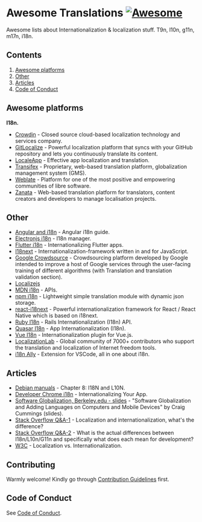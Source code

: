 # Awesome Translations [![Awesome](https://awesome.re/badge-flat.svg)](https://awesome.re)

Awesome lists about Internationalization & localization stuff. T9n, l10n, g11n, m17n, i18n.

## Contents

1. [Awesome platforms](#awesome-platforms)
2. [Other](#other)
3. [Articles](#articles)
4. [Code of Conduct](#code-of-conduct)

## Awesome platforms

**I18n.**

* [Crowdin](https://crowdin.com/) - Closed source cloud-based localization technology and services company.
* [GitLocalize](https://gitlocalize.com/) - Powerful localization platform that syncs with your GitHub repository and lets you continuously translate its content.
* [LocaleApp](https://www.localeapp.com/) - Effective app localization and translation.
* [Transifex](https://www.transifex.com/) - Proprietary, web-based translation platform, globalization management system (GMS).
* [Weblate](https://weblate.org/) - Platform for one of the most positive and empowering communities of libre software.
* [Zanata](http://zanata.org/) - Web-based translation platform for translators, content creators and developers to manage localisation projects.

## Other

* [Angular and i18n](https://angular.io/guide/i18n) - Angular i18n guide.
* [Electronjs i18n](https://www.electronjs.org/apps/i18n-manager) - I18n manager.
* [Flutter i18n](https://flutter.dev/docs/development/accessibility-and-localization/internationalization) - Internationalizing Flutter apps.
* [I18next](https://www.i18next.com/) - Internationalization-framework written in and for JavaScript.
* [Google Crowdsource](https://crowdsource.google.com/) - Crowdsourcing platform developed by Google intended to improve a host of Google services through the user-facing training of different algorithms (with Translation and translation validation section).
* [Localizejs](https://localizejs.com/)
* [MDN i18n](https://developer.mozilla.org/en-US/docs/Mozilla/Add-ons/WebExtensions/API/i18n) - APIs.
* [npm i18n](https://www.npmjs.com/package/i18n) - Lightweight simple translation module with dynamic json storage.
* [react-i18next](https://react.i18next.com/) - Powerful internationalization framework for React / React Native which is based on i18next.
* [Ruby I18n](https://guides.rubyonrails.org/i18n.html) - Rails Internationalization (I18n) API.
* [Quasar I18n](https://quasar.dev/options/app-internationalization) - App Internationalization (I18n).
* [Vue I18n](https://kazupon.github.io/vue-i18n/) - Internationalization plugin for Vue.js.
* [LocalizationLab](https://www.localizationlab.org/) - Global community of 7000+ contributors who support the translation and localization of Internet freedom tools.
* [i18n Ally](https://marketplace.visualstudio.com/items?itemName=antfu.i18n-ally) - Extension for VSCode, all in one about i18n.

## Articles

* [Debian manuals](https://www.debian.org/doc/manuals/debian-reference/ch08.en.html) - Chapter 8: I18N and L10N.
* [Developer Chrome i18n](https://developer.chrome.com/webstore/i18n) - Internationalizing Your App.
* [Software Globalization, Berkeley.edu - slides](https://lx.berkeley.edu/sites/default/files/berkeleylinguisticsdeptg11ncldr.pdf) - "Software Globalization and Adding Languages on Computers and Mobile Devices" by Craig Cummings (slides).
* [Stack Overflow Q&A-1](https://stackoverflow.com/questions/506743/localization-and-internationalization-whats-the-difference) - Localization and internationalization, what's the difference?
* [Stack Overflow Q&A-2](https://stackoverflow.com/questions/754520/what-is-the-actual-differences-between-i18n-l10n-g11n-and-specifically-what-does) - What is the actual differences between I18n/L10n/G11n and specifically what does each mean for development?
* [W3C](https://www.w3.org/International/questions/qa-i18n) - Localization vs. Internationalization.

## Contributing

Warmly welcome! Kindly go through [Contribution Guidelines](CONTRIBUTING.md) first.

## Code of Conduct

See [Code of Conduct](CODE-OF-CONDUCT.md).
